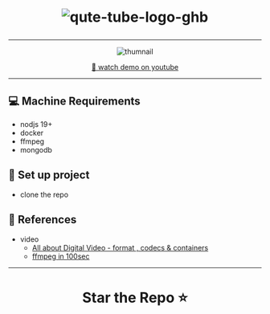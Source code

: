 <h1 align = "center"> 
    
  ![qute-tube-logo-ghb](https://github.com/amitanshusahu/YouTube-fullstack/assets/83657737/94daa25c-0f8d-40f6-9d54-4450dbf558d8)

</h1>


---

<div align="center">
    
  ![thumnail](https://github.com/amitanshusahu/YouTube-fullstack/assets/83657737/e99b0c97-44a6-4a9d-b806-0017604bc344)

  [🔴 watch demo on youtube]()

</div>

---
## 💻 Machine Requirements
- nodjs 19+
- docker
- ffmpeg
- mongodb

## 📌 Set up project
- clone the repo


## 📓 References
  - video
    - [All about Digital Video - format , codecs & containers](https://youtu.be/-4NXxY4maYc)
    - [ffmpeg in 100sec](https://youtu.be/26Mayv5JPz0)

---

<h1 align="center"> Star the Repo ⭐ </h1>
